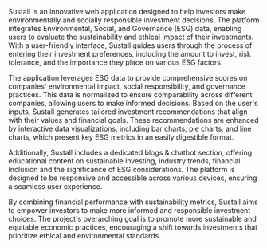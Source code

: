 Sustall is an innovative web application designed to help investors make environmentally and socially responsible investment decisions. The platform integrates Environmental, Social, and Governance (ESG) data, enabling users to evaluate the sustainability and ethical impact of their investments. With a user-friendly interface, Sustall guides users through the process of entering their investment preferences, including the amount to invest, risk tolerance, and the importance they place on various ESG factors.

The application leverages ESG data to provide comprehensive scores on companies' environmental impact, social responsibility, and governance practices. This data is normalized to ensure comparability across different companies, allowing users to make informed decisions. Based on the user's inputs, Sustall generates tailored investment recommendations that align with their values and financial goals. These recommendations are enhanced by interactive data visualizations, including bar charts, pie charts, and line charts, which present key ESG metrics in an easily digestible format.

Additionally, Sustall includes a dedicated blogs & chatbot section, offering educational content on sustainable investing, industry trends, financial Inclusion and the significance of ESG considerations. The platform is designed to be responsive and accessible across various devices, ensuring a seamless user experience.

By combining financial performance with sustainability metrics, Sustall aims to empower investors to make more informed and responsible investment choices. The project's overarching goal is to promote more sustainable and equitable economic practices, encouraging a shift towards investments that prioritize ethical and environmental standards.
